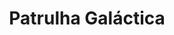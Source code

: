 ---
Numero: 270
title: Patrulha Galáctica
Autor: E E Doc Smith
Co-autor: 
Ano-de-Publicacao: 1980
Titulo-original: Galactic Patrol
Tradutor: Eurico da Fonseca
Co-tradutor: 
Ano-de-edicao: 1950
alias: E-E-Doc-Smith
Autor2-alias: 
Tradutor1-alias: Eurico-da-Fonseca
Tradutor2-alias: 
Titulo-link: 270-Patrulha-Galactica
Capa: 
pags: 
Capa-link: 
---